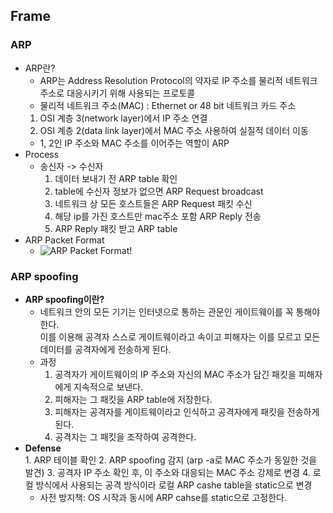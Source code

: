 ##  Frame
### ARP
 - ARP란?
   + ARP는 Address Resolution Protocol의 약자로 IP 주소를 물리적 네트워크 주소로 대응시키기 위해 사용되는 프로토콜
   + 물리적 네트워크 주소(MAC) : Ethernet or 48 bit 네트워크 카드 주소
   1. OSI 계층 3(network layer)에서 IP 주소 연결
   2. OSI 계층 2(data link layer)에서 MAC 주소 사용하여 실질적 데이터 이동
   + 1, 2인 IP 주소와 MAC 주소를 이어주는 역할이 ARP
 - Process 
   + 송신자 -> 수신자
     1. 데이터 보내기 전 ARP table 확인
     2. table에 수신자 정보가 없으면 ARP Request broadcast
     3. 네트워크 상 모든 호스트들은 ARP Request 패킷 수신
     4. 해당 ip를 가진 호스트만 mac주소 포함 ARP Reply 전송
     5. ARP Reply 패킷 받고 ARP table
 - ARP Packet Format
    + ![ARP Packet Format!](https://upload.wikimedia.org/wikipedia/commons/7/71/Arp-6-638.jpg "ARP Packet Format")
### ARP spoofing
  - **ARP spoofing이란?**
    + 네트워크 안의 모든 기기는 인터넷으로 통하는 관문인 게이트웨이를 꼭 통해야 한다.  
    이를 이용해 공격자 스스로 게이트웨이라고 속이고 피해자는 이를 모르고 모든 데이터를 공격자에게 전송하게 된다.
    + 과정
      1. 공격자가 게이트웨이의 IP 주소와 자신의 MAC 주소가 담긴 패킷을 피해자에게 지속적으로 보낸다.
      2. 피해자는 그 패킷을 ARP table에 저장한다.
      3. 피해자는 공격자를 게이트웨이라고 인식하고 공격자에게 패킷을 전송하게 된다.
      4. 공격자는 그 패킷을 조작하여 공격한다.
   - **Defense**  
    1. ARP 테이블 확인
    2. ARP spoofing 감지 (arp -a로 MAC 주소가 동일한 것을 발견)
    3. 공격자 IP 주소 확인 후, 이 주소와 대응되는 MAC 주소 강제로 변경
    4. 로컬 방식에서 사용되는 공격 방식이라 로컬 ARP cashe table을 static으로 변경
     + 사전 방지책: OS 시작과 동시에 ARP cahse를 static으로 고정한다.
